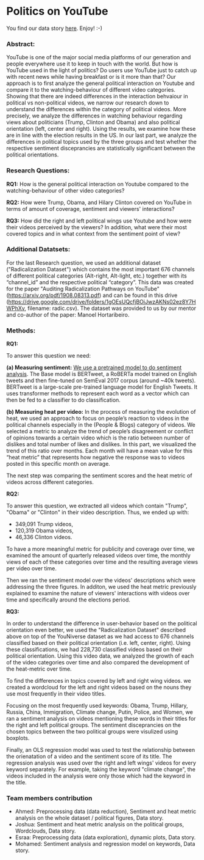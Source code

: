 Politics on YouTube
=======================

You find our data story [here](https://joshuavoelkel98.github.io/PoliticsOnYouTube/). Enjoy! :-)


### Abstract:
YouTube is one of the major social media platforms of our generation and people everywhere use it to keep in touch with the world. But how is YouTube used in the light of politics? Do users use YouTube just to catch up with recent news while having breakfast or is it more than that? Our approach is to first analyze the general political interaction on Youtube and compare it to the watching-behaviour of different video categories. Showing that there are indeed differences in the interaction behvaiour in political vs non-political videos, we narrow our research down to understand the differences within the category of political videos. More precisely, we analyze the differences in watching behaviour regarding views about politicians (Trump, Clinton and Obama) and also political orientation (left, center and right). Using the results, we examine how these are in line with the election results in the US. In our last part, we analyze the differences in political topics used by the three groups and test whether the respective sentiment disceprancies are statistically significant between the political orientations.


### Research Questions:

 **RQ1:** How is the general political interaction on Youtube compared to the watching-behaviour of other video categories? 

 **RQ2:** How were Trump, Obama, and Hilary Clinton covered on YouTube in terms of amount of coverage, sentiment and viewers' interactions?

 **RQ3:** How did the right and left political wings use Youtube and how were their videos perceived by the viewers? In addition, what were their most covered topics and in what context from the sentiment point of view?  
 
 

### Additional Datatsets:

For the last Research question, we used an additional dataset ("Radicalization Dataset") which contains the most important 676 channels of different political categories (Alt-right, Alt-light, etc.) together with its “channel_id” and the respective political “category”. This data was created for the paper "Auditing Radicalization Pathways on YouTube" (https://arxiv.org/pdf/1908.08313.pdf) and can be found in this drive (https://drive.google.com/drive/folders/1gOEsUQcfjBOiJwzAKNs02ez8Y7HWPhXv, filename: radic.csv). The dataset was provided to us by our mentor and co-author of the paper: Manoel Hortaribeiro.

### Methods:

 **RQ1:** 
 
 To answer this question we need:
 
 **(a) Measuring sentiment:** [We use a pretrained model to do sentiment analysis](https://github.com/pysentimiento/pysentimiento). The Base model is BERTweet, a RoBERTa model trained on English tweets and then fine-tuned on SemEval 2017 corpus (around ~40k tweets). BERTweet is a large-scale pre-trained language model for English Tweets. It uses transformer methods to represent each word as a vector which can then be fed to a classifier to do classification.

 
 **(b) Measuring heat per video:** In the process of measuring the evolution of heat, we used an approach to focus on people’s reaction to videos in the political channels especially in the (People & Blogs) category of videos. We selected a metric to analyze the trend of people’s disagreement or conflict of opinions towards a certain video which is the ratio between number of dislikes and total number of likes and dislikes. In this part, we visualized the trend of this ratio over months. Each month will have a mean value for this “heat metric” that represents how negative the response was to videos posted in this specific month on average. 
 
The next step was comparing the sentiment scores and the heat metric of videos across different categories. 

 **RQ2:** 
 
To answer this question, we extracted all videos which contain "Trump", "Obama" or "Clinton" in their video description. Thus, we ended up with:
- 349,091 Trump videos,
- 120,319 Obama videos,
- 46,336 Clinton videos.

To have a more meaningful metric for publicity and coverage over time, we examined the amount of quarterly released videos over time, the monthly views of each of these categories over time and the resulting average views per video over time.

Then we ran the sentiment model over the videos' descriptions which were addressing the three figures. In additon, we used the heat metric previously explained to examine the nature of viewers' interactions with videos over time and specifically around the elections period. 

 **RQ3:** 
 
In order to understand the difference in user-behavior based on the political orientation even better, we used the "Radicalization Dataset" described above on top of the YouNiverse dataset as we had access to 676 channels classified based on their political orientation (i.e. left, center, right). Using these classifications, we had 228,730 classified videos based on their political orientation. Using this video data, we analyzed the growth of each of the video categories over time and also compared the development of the heat-metric over time. 

To find the differences in topics covered by left and right wing videos. we created a wordcloud for the left and right videos based on the nouns they use most frequently in their video titles.

Focusing on the most frequently used keywords: Obama, Trump, Hillary, Russia, China, Immigration, Climate change, Putin, Police, and Women, we ran a sentiment analysis on videos mentioning these words in their titles for the right and left political groups. The sentiment disceprancies on the chosen topics between the two political groups were visulized using boxplots. 

Finally, an OLS regression model was used to test the relationship between the orienatation of a video and the sentiment score of its title. The regression analysis was used over the right and left wings' videos for every keyword separately. For example, taking the keyword "climate change", the videos included in the analysis were only those which had the keyword in the title. 



### Team members contribution

- Ahmed: Preprocessing data (data reduction), Sentiment and heat metric analysis on the whole dataset / political figures, Data story.
- Joshua: Sentiment and heat metric analysis on the political groups, Wordclouds, Data story.
- Esraa: Preprocessing data (data exploration), dynamic plots, Data story.
- Mohamed: Sentiment analysis and regression model on keywords, Data story.
